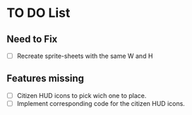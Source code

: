 TO DO List
==========

Need to Fix
-----------

- [ ] Recreate sprite-sheets with the same W and H

Features missing
----------------

- [ ] Citizen HUD icons to pick wich one to place.
- [ ] Implement corresponding code for the citizen HUD icons.
